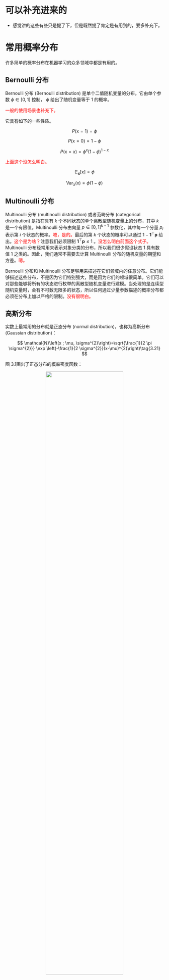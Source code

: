 
# 可以补充进来的

- 感觉讲的这些有些只是提了下，但是既然提了肯定是有用到的，要多补充下。

# 常用概率分布


许多简单的概率分布在机器学习的众多领域中都是有用的。

## Bernoulli 分布


Bernoulli 分布 (Bernoulli distribution) 是单个二值随机变量的分布。它由单个参数 $\phi \in[0,1]$ 控制， $\phi$ 给出了随机变量等于 $1$ 的概率。

<span style="color:red;">一般的使用场景也补充下。</span>


它具有如下的一些性质。


$$
P(\mathrm{x}=1)=\phi\tag{3.16}
$$

$$
P(\mathrm{x}=0)=1-\phi\tag{3.17}
$$


$$
P(\mathrm{x}=x)=\phi^{x}(1-\phi)^{1-x}\tag{3.18}
$$

<span style="color:red;">上面这个没怎么明白。</span>

$$
\mathbb{E}_{\mathbf{x}}[\mathrm{x}]=\phi\tag{3.19}
$$


$$
\operatorname{Var}_{\mathrm{x}}(\mathrm{x})=\phi(1-\phi)\tag{3.20}
$$



## Multinoulli 分布

Multinoulli 分布 (multinoulli distribution) 或者范畴分布 (categorical distribution) 是指在具有 $k$ 个不同状态的单个离散型随机变量上的分布，其中 $k$ 是一个有限值。Multinoulli 分布由向量 $p \in[0,1]^{k-1}$ 参数化，其中每一个分量 $p_{i}$ 表示第 $i$ 个状态的概率。<span style="color:red;">嗯，是的。</span>最后的第 $k$ 个状态的概率可以通过 $1-\mathbf{1}^{\top} \boldsymbol{p}$ 给出。<span style="color:red;">这个是为啥？</span>注意我们必须限制 $\mathbf{1}^{\top} \boldsymbol{p} \leq 1$ 。<span style="color:red;">没怎么明白前面这个式子。</span> Multinoulli 分布经常用来表示对象分类的分布，所以我们很少假设状态 $1$ 具有数值 $1$ 之类的。因此，我们通常不需要去计算 Multinoulli 分布的随机变量的期望和方差。<span style="color:red;">嗯。</span>


Bernoulli 分布和 Multinoulli 分布足够用来描述在它们领域内的任意分布。它们能够描述这些分布，不是因为它们特别强大，而是因为它们的领域很简单。它们可以对那些能够将所有的状态进行枚举的离散型随机变量进行建模。当处理的是连续型随机变量时，会有不可数无限多的状态，所以任何通过少量参数描述的概率分布都必须在分布上加以严格的限制。<span style="color:red;">没有很明白。</span>

## 高斯分布

实数上最常用的分布就是正态分布 (normal distribution)，也称为高斯分布 (Gaussian distribution)：


$$
\mathcal{N}\left(x ; \mu, \sigma^{2}\right)=\sqrt{\frac{1}{2 \pi \sigma^{2}}} \exp \left(-\frac{1}{2 \sigma^{2}}(x-\mu)^{2}\right)\tag{3.21}
$$



图 3.1画出了正态分布的概率密度函数：

<p align="center">
    <img width="70%" height="70%" src="http://images.iterate.site/blog/image/20190518/EIpT5taNOzDl.png?imageslim">
</p>

图 3.1　正态分布。正态分布 $\mathcal{N}\left(x ; \mu, \sigma^{2}\right)$ 呈现经典的“钟形曲线”的形状，其中中心峰的 $x$ 坐标由 $\mu$ 给出，峰的宽度受 $\sigma$ 控制。在这个示例中，我们展示的是标准正态分布(standard normal distribution)，其中 $\mu=0$， $\sigma=1$。



正态分布由两个参数控制，$\mu \in \mathbb{R}$ 和 $\sigma \in(0, \infty)$ 。参数 $\mu$ 给出了中心峰值的坐标，这也是分布的均值：$\mathbb{E}[\mathrm{x}]=\mu$ 。分布的标准差用 $\sigma$ 表示，方差用 $\sigma^{2}$ 表示。

当我们要对概率密度函数求值时，需要对 $\sigma$ 平方并且取倒数。当我们需要经常对不同参数下的概率密度函数求值时，一种更高效的参数化分布的方式是使用参数 $\beta \in(0, \infty)$ 来控制分布的精度(precision)(或方差的倒数)：<span style="color:red;">什么意思？</span>

$$
\mathcal{N}\left(x ; \mu, \beta^{-1}\right)=\sqrt{\frac{\beta}{2 \pi}} \exp \left(-\frac{1}{2} \beta(x-\mu)^{2}\right)\tag{3.22}
$$

采用正态分布在很多应用中都是一个明智的选择。当我们由于缺乏关于某个实数上分布的先验知识而不知道该选择怎样的形式时，正态分布是默认的比较好的选择，其中有两个原因：



- 第一，我们想要建模的很多分布的真实情况是比较接近正态分布的。中心极限定理(central limit theorem)说明很多独立随机变量的和近似服从正态分布。这意味着在实际中，很多复杂系统都可以被成功地建模成正态分布的噪声，即使系统可以被分解成一些更结构化的部分。<span style="color:red;">嗯，许多随机变量的和近似服从正太分布。嗯，很多复杂系统都可以二笔成功的建模成正态分布的噪声。</span>

- 第二，在具有相同方差的所有可能的概率分布中，正态分布在实数上具有最大的不确定性。因此，我们可以认为正态分布是对模型加入的先验知识量最少的分布。充分利用和证明这个想法需要更多的数学工具，我们推迟到第 19.4.2 节进行讲解。<span style="color:red;">为什么说正态分布在实数上有最大的不确定性？</span>

正态分布可以推广到 $\mathbb{R}^{n}$ 空间，这种情况下被称为多维正态分布(multivariate normal distribution)。它的参数是一个正定对称矩阵 $\Sigma$ ：

$$
\mathcal{N}(x ; \boldsymbol{\mu}, \mathbf{\Sigma})=\sqrt{\frac{1}{(2 \pi)^{n} \operatorname{det}(\boldsymbol{\Sigma})}} \exp \left(-\frac{1}{2}(\boldsymbol{x}-\boldsymbol{\mu})^{\top} \boldsymbol{\Sigma}^{-1}(\boldsymbol{x}-\boldsymbol{\mu})\right)\tag{3.23}
$$

参数 $\boldsymbol{\mu}$ 仍然表示分布的均值，只不过现在是向量值。参数 $\mathbf{\Sigma}$ 给出了分布的协方差矩阵。和单变量的情况类似，当我们希望对很多不同参数下的概率密度函数多次求值时，协方差矩阵并不是一个很高效的参数化分布的方式，因为对概率密度函数求值时需要对 $\mathbf{\Sigma}$ 求逆。我们可以使用一个精度矩阵(precision matrix) $\beta$ 进行替代：

$$
\mathcal{N}\left(x ; \boldsymbol{\mu}, \boldsymbol{\beta}^{-1}\right)=\sqrt{\frac{\operatorname{det}(\boldsymbol{\beta})}{(2 \pi)^{n}}} \exp \left(-\frac{1}{2}(\boldsymbol{x}-\boldsymbol{\mu})^{\top} \boldsymbol{\beta}(\boldsymbol{x}-\boldsymbol{\mu})\right)\tag{3.24}
$$


我们常常把协方差矩阵固定成一个对角阵。一个更简单的版本是各向同性(isotropic)高斯分布，它的协方差矩阵是一个标量乘以单位阵。<span style="color:red;">怎么固定成一个对角阵？什么是各向同性高斯分布？一般在什么时候使用？</span>


## 指数分布和 Laplace 分布

在深度学习中，我们经常会需要一个在 $x=0$ 点处取得边界点(sharp point)的分布。为了实现这一目的，我们可以使用指数分布(exponential distribution)：

$$
p(x ; \lambda)=\lambda \mathbf{1}_{x \geq 0} \exp (-\lambda x)
$$

<span style="color:red;">为什么是这么写的？</span>

指数分布用指示函数(indicator function) $\mathbf{1}_{x \geq 0}$ 来使得当 $x$ 取负值时的概率为零。<span style="color:red;">嗯，好的。</span>

一个联系紧密的概率分布是 Laplace 分布(Laplace distribution)，它允许我们在任意一点μ处设置概率质量的峰值：

$$
\operatorname{Laplace}(x ; \mu, \gamma)=\frac{1}{2 \gamma} \exp \left(-\frac{|x-\mu|}{\gamma}\right)\tag{3.26}
$$

<span style="color:red;">没有很清楚这两个分布一般什么时候使用？效果怎么样？Laplace 分布到底是什么？怎么理解呢？</span>

## Dirac 分布和经验分布

在一些情况下，我们希望概率分布中的所有质量都集中在一个点上。这可以通过 Dirac delta 函数(Dirac delta function) $\delta(x)$ 定义概率密度函数来实现：

$$
p(x)=\delta(x-\mu)\tag{3.27}
$$



Dirac delta 函数被定义成在除了 $0$ 以外的所有点的值都为 $0$ ，但是积分为 $1$。Dirac delta 函数不像普通函数一样对 $x$ 的每一个值都有一个实数值的输出，它是一种不同类型的数学对象，被称为广义函数 (generalized function)，广义函数是依据积分性质定义的数学对象。我们可以把 Dirac delta 函数想成一系列函数的极限点，这一系列函数把除 $0$ 以外的所有点的概率密度越变越小。<span style="color:red;">嗯，有点理解，但是还是有点模糊。</span>

通过把 $p(x)$ 定义成 $\delta$ 函数左移 $-\mu$ 个单位，我们得到了一个在 $x=\mu$ 处具有无限窄也无限高的峰值的概率质量。

Dirac 分布经常作为经验分布(empirical distribution) 的一个组成部分出现：

$$
\hat{p}(\boldsymbol{x})=\frac{1}{m} \sum_{i=1}^{m} \delta\left(\boldsymbol{x}-\boldsymbol{x}^{(i)}\right)\tag{3.28}
$$



经验分布将概率密度 $\frac{1}{m}$ 赋给 $m$ 个点 $\boldsymbol{x}^{(1)}, \ldots, \boldsymbol{x}^{(m)}$ 中的每一个，这些点是给定的数据集或者采样的集合。只有在定义连续型随机变量的经验分布时，Dirac delta函数才是必要的。对于离散型随机变量，情况更加简单：经验分布可以被定义成一个 Multinoulli 分布，对于每一个可能的输入，其概率可以简单地设为在训练集上那个输入值的经验频率(empirical frequency)。<span style="color:red;">嗯。有点理解。但是 对于连续型随机变量的经验分布才是必要的。这个一般来说用在哪里？要怎么用呢？</span>

当我们在训练集上训练模型时，可以认为从这个训练集上得到的经验分布指明了采样来源的分布。关于经验分布另外一种重要的观点是，它是训练数据的似然最大的那个概率密度函数(见第 5.5节)。<span style="color:red;">嗯，对于似然最大 的概念还是要补充下的。不然看到这句总是感觉不是很踏实。</span>



## 分布的混合

### 混合模型

通过组合一些简单的概率分布来定义新的概率分布也是很常见的。一种通用的组合方法是构造混合分布 (mixture distribution)。混合分布由一些组件 (component) 分布构成。每次实验，样本是由哪个组件分布产生的取决于从一个 Multinoulli 分布中采样的结果：<span style="color:red;">是的。</span>


$$
P(\mathrm{x})=\sum_{i} P(\mathrm{c}=i) P(\mathrm{x} | \mathrm{c}=i)\tag{3.29}
$$


这里 $P(\mathrm{c})$ 是对各组件的一个 Multinoulli 分布。

我们已经看过一个混合分布的例子了：实值变量的经验分布对于每一个训练实例来说，就是以 Dirac 分布为组件的混合分布。<span style="color:red;">哎呦喂，真的是这样哎。</span>

混合模型是组合简单概率分布来生成更丰富的分布的一种简单策略。在第 16 章中，我们更加详细地探讨从简单概率分布构建复杂模型的技术。<span style="color:red;">嗯，想知道。看到后补充到这里下。</span>

混合模型使我们能够一瞥以后会用到的一个非常重要的概念-潜变量(latent variable)。潜变量是我们不能直接观测到的随机变量。混合模型的组件标识变量 $\mathrm{c}$ 就是其中一个例子。潜变量在联合分布中可能和  $\mathrm{x}$  有关，在这种情况下，$P(\mathrm{x}, \mathrm{c})=P(\mathrm{x} | \mathrm{c}) P(\mathrm{c})$ 。潜变量的分布 $P(\mathrm{c})$ 以及关联潜变量和观测变量的条件分布 $P(\mathrm{x} | \mathrm{c})$ ，共同决定了分布 $P(\mathrm{x})$ 的形状，尽管描述 $P(\mathrm{x})$ 时可能并不需要潜变量。<span style="color:red;">是的是的，潜变量是非常重要的。而且，从这个地方切入感觉非常 nice。</span>

潜变量将在第 16.5节中深入讨论。<span style="color:red;">嗯，看到后补充下这里。</span>

### 高斯混合模型

一个非常强大且常见的混合模型是高斯混合模型 (Gaussian Mixture Model)，它的组件 $p(\mathbf{x} | \mathbf{c}=i)$ 是高斯分布。每个组件都有各自的参数，均值 $\mu^{(i)}$ 和协方差矩阵 $\Sigma^{(i)}$ 。有一些混合可以有更多的限制。例如，协方差矩阵可以通过 $\boldsymbol{\Sigma}^{(i)}=\boldsymbol{\Sigma}, \forall i$ 的形式在组件之间共享参数。和单个高斯分布一样，高斯混合模型有时会限制每个组件的协方差矩阵为对角的或者各向同性的(标量乘以单位矩阵)。<span style="color:red;">嗯，之前一直有看到过高斯混合模型，现在才比较清楚。那么高斯混合模型一般使用在什么场景下呢？各组件什么时候需要共享参数？各组件的参数要怎么更新和设定？</span>

除了均值和协方差以外，高斯混合模型的参数指明了给每个组件 $i$ 的先验概率(prior probability) $\alpha_{i}=P(\mathrm{c}=i)$ 。“先验”一词表明了在观测到 $\mathbf{x}$ 之前传递给模型关于 $\mathrm{c}$ 的信念。<span style="color:red;">嗯，先验。不过这个地方有个问题，怎么指明各个组件的先验概率的？</span>作为对比，$P(\mathrm{c} | \boldsymbol{x})$ 是后验概率(posterior probability)，因为它是在观测到 $\mathrm{x}$ 之后进行计算的。<span style="color:red;">是的。</span>高斯混合模型是概率密度的万能近似器(universal approximator)，在这种意义下，任何平滑的概率密度都可以用具有足够多组件的高斯混合模型以任意精度来逼近。<span style="color:red;">怎么这么厉害呢！看到这句话，想起了双层神经网络可以用来逼近任何函数。嗯，是不是，确认下。</span>


图 3.2　展示了某个高斯混合模型生成的样本：<span style="color:red;">嗯，之前看到这个图还有点奇怪，现在看嗯，的确是这样。</span>

<p align="center">
    <img width="70%" height="70%" src="http://images.iterate.site/blog/image/20190518/pylDDJQJrzn5.png?imageslim">
</p>

图 3.2 来自高斯混合模型的样本。在这个示例中，有 $3$ 个组件。从左到右：

- 第 $1$ 个组件具有各向同性的协方差矩阵，这意味着它在每个方向上具有相同的方差。
- 第 $2$ 个组件具有对角的协方差矩阵，这意味着它可以沿着每个轴的对齐方向单独控制方差。该示例中，沿着 $x_2$ 轴的方差要比沿着 $x_1$ 轴的方差大。
- 第 $3$ 个组件具有满秩的协方差矩阵，使它能够沿着任意基的方向单独地控制方差。<span style="color:red;">满秩的概念要补充下。</span>



# 相关

- 《深度学习》花书
